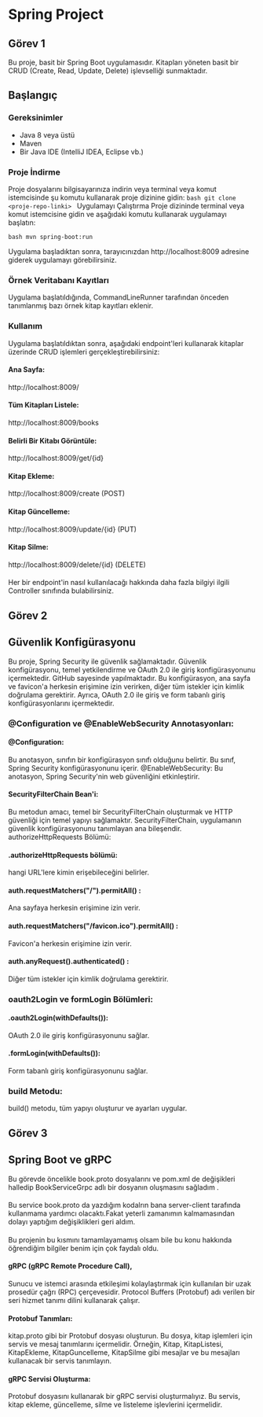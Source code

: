# Spring Project
## Görev 1
Bu proje, basit bir Spring Boot uygulamasıdır. Kitapları yöneten basit bir CRUD (Create, Read, Update, Delete) işlevselliği sunmaktadır.

## Başlangıç

### Gereksinimler
- Java 8 veya üstü
- Maven
- Bir Java IDE (IntelliJ IDEA, Eclipse vb.)

### Proje İndirme
Proje dosyalarını bilgisayarınıza indirin veya terminal veya komut istemcisinde şu komutu kullanarak proje dizinine gidin:
```bash git clone <proje-repo-linki> ```
Uygulamayı Çalıştırma
Proje dizininde terminal veya komut istemcisine gidin ve aşağıdaki komutu kullanarak uygulamayı başlatın:

```bash mvn spring-boot:run ```


Uygulama başladıktan sonra, tarayıcınızdan http://localhost:8009 adresine giderek uygulamayı görebilirsiniz.

### Örnek Veritabanı Kayıtları
Uygulama başlatıldığında, CommandLineRunner tarafından önceden tanımlanmış bazı örnek kitap kayıtları eklenir.

### Kullanım
Uygulama başlatıldıktan sonra, aşağıdaki endpoint'leri kullanarak kitaplar üzerinde CRUD işlemleri gerçekleştirebilirsiniz:

#### Ana Sayfa: 
http://localhost:8009/
#### Tüm Kitapları Listele: 
http://localhost:8009/books
#### Belirli Bir Kitabı Görüntüle: 
http://localhost:8009/get/{id}
#### Kitap Ekleme: 
http://localhost:8009/create (POST)
#### Kitap Güncelleme: 
http://localhost:8009/update/{id} (PUT)
#### Kitap Silme: 
http://localhost:8009/delete/{id} (DELETE)
####
Her bir endpoint'in nasıl kullanılacağı hakkında daha fazla bilgiyi ilgili Controller sınıfında bulabilirsiniz.
####
## Görev 2
## Güvenlik Konfigürasyonu
Bu proje, Spring Security ile güvenlik sağlamaktadır.  Güvenlik konfigürasyonu, temel yetkilendirme ve OAuth 2.0 ile giriş konfigürasyonunu içermektedir. GitHub sayesinde yapılmaktadır.
Bu konfigürasyon, ana sayfa ve favicon'a herkesin erişimine izin verirken, diğer tüm istekler için kimlik doğrulama gerektirir. Ayrıca, OAuth 2.0 ile giriş ve form tabanlı giriş konfigürasyonlarını içermektedir.

### @Configuration ve @EnableWebSecurity Annotasyonları:

#### @Configuration: 
Bu anotasyon, sınıfın bir konfigürasyon sınıfı olduğunu belirtir. Bu sınıf, Spring Security konfigürasyonunu içerir.
@EnableWebSecurity: Bu anotasyon, Spring Security'nin web güvenliğini etkinleştirir.
#### SecurityFilterChain Bean'i:

Bu metodun amacı, temel bir SecurityFilterChain oluşturmak ve HTTP güvenliği için temel yapıyı sağlamaktır.
SecurityFilterChain, uygulamanın güvenlik konfigürasyonunu tanımlayan ana bileşendir.
authorizeHttpRequests Bölümü:

#### .authorizeHttpRequests bölümü: 
hangi URL'lere kimin erişebileceğini belirler.
#### auth.requestMatchers("/").permitAll() : 
Ana sayfaya herkesin erişimine izin verir.
#### auth.requestMatchers("/favicon.ico").permitAll() : 
Favicon'a herkesin erişimine izin verir.
#### auth.anyRequest().authenticated() : 
Diğer tüm istekler için kimlik doğrulama gerektirir.
### oauth2Login ve formLogin Bölümleri:

#### .oauth2Login(withDefaults()): 
OAuth 2.0 ile giriş konfigürasyonunu sağlar.
#### .formLogin(withDefaults()): 
Form tabanlı giriş konfigürasyonunu sağlar.
### build Metodu:
build() metodu, tüm yapıyı oluşturur ve ayarları uygular.

## Görev 3
## Spring Boot ve gRPC
Bu görevde öncelikle book.proto dosyalarını ve pom.xml de değişikleri halledip BookServiceGrpc adlı bir dosyanın oluşmasını sağladım .
####
Bu service book.proto da yazdığım kodalrın bana server-client tarafında kullanmama yardımcı olacaktı.Fakat yeterli zamanımın kalmamasından dolayı yaptığım değişiklikleri geri aldım.
####
Bu projenin bu kısmını tamamlayamamış olsam bile bu konu hakkında öğrendiğim bilgiler benim için çok faydalı oldu.
#### gRPC (gRPC Remote Procedure Call), 
Sunucu ve istemci arasında etkileşimi kolaylaştırmak için kullanılan bir uzak prosedür çağrı (RPC) çerçevesidir. Protocol Buffers (Protobuf) adı verilen bir seri hizmet tanımı dilini kullanarak çalışır.
#### Protobuf Tanımları:
kitap.proto gibi bir Protobuf dosyası oluşturun. Bu dosya, kitap işlemleri için servis ve mesaj tanımlarını içermelidir. Örneğin, Kitap, KitapListesi, KitapEkleme, KitapGuncelleme, KitapSilme gibi mesajlar ve bu mesajları kullanacak bir servis tanımlayın.
#### gRPC Servisi Oluşturma:
Protobuf dosyasını kullanarak bir gRPC servisi oluşturmalıyız. Bu servis, kitap ekleme, güncelleme, silme ve listeleme işlevlerini içermelidir.


